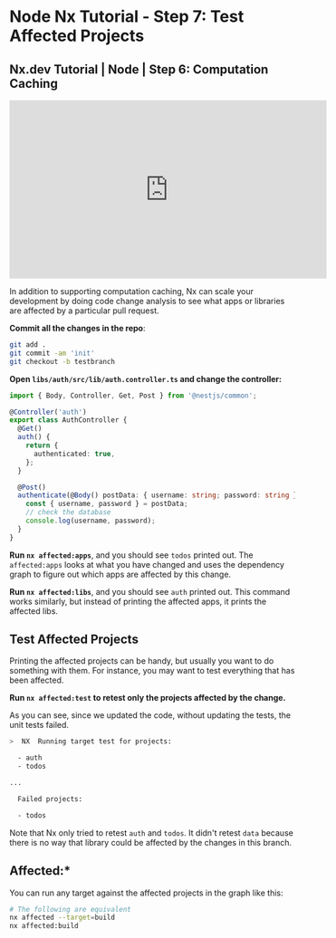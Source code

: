 # Node Nx Tutorial - Step 7: Test Affected Projects

## Nx.dev Tutorial | Node | Step 6: Computation Caching

<iframe width="560" height="315" src="https://www.youtube.com/embed/TRRVLyHfN60" frameborder="0" allow="accelerometer; autoplay; encrypted-media; gyroscope; picture-in-picture" allowfullscreen></iframe>

In addition to supporting computation caching, Nx can scale your development by doing code change analysis to see what apps or libraries are affected by a particular pull request.

**Commit all the changes in the repo**:

```bash
git add .
git commit -am 'init'
git checkout -b testbranch
```

**Open `libs/auth/src/lib/auth.controller.ts` and change the controller:**

```typescript
import { Body, Controller, Get, Post } from '@nestjs/common';

@Controller('auth')
export class AuthController {
  @Get()
  auth() {
    return {
      authenticated: true,
    };
  }

  @Post()
  authenticate(@Body() postData: { username: string; password: string }) {
    const { username, password } = postData;
    // check the database
    console.log(username, password);
  }
}
```

**Run `nx affected:apps`**, and you should see `todos` printed out. The `affected:apps` looks at what you have changed and uses the dependency graph to figure out which apps are affected by this change.

**Run `nx affected:libs`**, and you should see `auth` printed out. This command works similarly, but instead of printing the affected apps, it prints the affected libs.

## Test Affected Projects

Printing the affected projects can be handy, but usually you want to do something with them. For instance, you may want to test everything that has been affected.

**Run `nx affected:test` to retest only the projects affected by the change.**

As you can see, since we updated the code, without updating the tests, the unit tests failed.

```bash
>  NX  Running target test for projects:

  - auth
  - todos

...

  Failed projects:

  - todos
```

Note that Nx only tried to retest `auth` and `todos`. It didn't retest `data` because there is no way that library could be affected by the changes in this branch.

## Affected:\*

You can run any target against the affected projects in the graph like this:

```bash
# The following are equivalent
nx affected --target=build
nx affected:build
```
